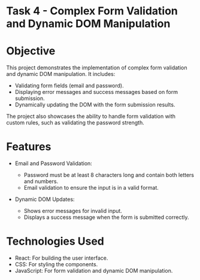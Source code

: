 # Task 4 - Complex Form Validation and Dynamic DOM Manipulation

# Objective

This project demonstrates the implementation of complex form validation and dynamic DOM manipulation. It includes:
- Validating form fields (email and password).
- Displaying error messages and success messages based on form submission.
- Dynamically updating the DOM with the form submission results.

The project also showcases the ability to handle form validation with custom rules, such as validating the password strength.

# Features
- Email and Password Validation: 
  - Password must be at least 8 characters long and contain both letters and numbers.
  - Email validation to ensure the input is in a valid format.

- Dynamic DOM Updates: 
  - Shows error messages for invalid input.
  - Displays a success message when the form is submitted correctly.

# Technologies Used
- React: For building the user interface.
- CSS: For styling the components.
- JavaScript: For form validation and dynamic DOM manipulation.




